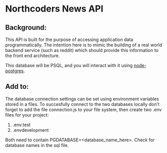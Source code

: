 # Northcoders News API

## Background:

This API is built for the purpose of accessing application data programmatically. The intention here is to mimic the building of a real world backend service (such as reddit) which should provide this information to the front end architecture.

This database will be PSQL, and you will interact with it using [node-postgres](https://node-postgres.com/).

## Add to:

The database connection settings can be set using environment variables stored in a files. To succesfully connect to the two databases locally don't forget to add the file connection.js to your file system, then create two .env files for your project:
1. .env.test
2. .envdevelopment

Both need to contain PGDATABASE=<database_name_here>. Check for database names in the sql file.
